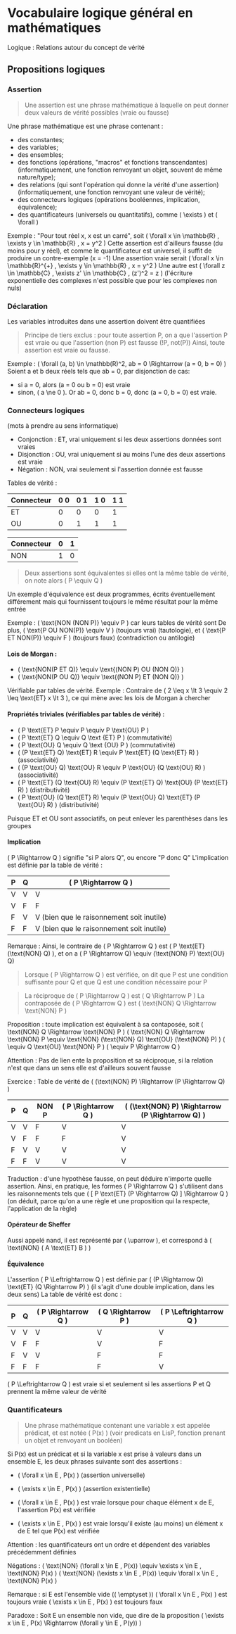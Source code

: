 # Vocabulaire logique général en mathématiques
Logique : Relations autour du concept de vérité

## Propositions logiques
### Assertion
> Une assertion est une phrase mathématique à laquelle on peut donner deux valeurs de vérité possibles (vraie ou fausse)

Une phrase mathématique est une phrase contenant :
- des constantes;
- des variables;
- des ensembles;
- des fonctions (opérations, "macros" et fonctions transcendantes) (informatiquement, une fonction renvoyant un objet, souvent de même nature/type);
- des relations (qui sont l'opération qui donne la vérité d'une assertion) (informatiquement, une fonction renvoyant une valeur de vérité);
- des connecteurs logiques (opérations booléennes, implication, équivalence);
- des quantificateurs (universels ou quantitatifs), comme \( \exists \) et \( \forall \)

Exemple : "Pour tout réel x, x est un carré", soit \( \forall x \in \mathbb{R} , \exists y \in \mathbb{R} , x = y^2 \)
Cette assertion est d'ailleurs fausse (du moins pour y réel), et comme le quantificateur est universel, il suffit de produire un contre-exemple (x = -1)
Une assertion vraie serait \( \forall x \in \mathbb{R}^{+} , \exists y \in \mathbb{R} , x = y^2 \)
Une autre est \( \forall z \in \mathbb{C} , \exists z' \in \mathbb{C} , (z')^2 = z \)
(l'écriture exponentielle des complexes n'est possible que pour les complexes non nuls)

### Déclaration
Les variables introduites dans une assertion doivent être quantifiées
> Principe de tiers exclus : pour toute assertion P, on a que l'assertion P est vraie ou que l'assertion (non P) est fausse (!P, not(P)) 
> Ainsi, toute assertion est vraie ou fausse.

Exemple : \( \forall (a, b) \in \mathbb(R)^2, ab = 0 \Rightarrow (a = 0, b = 0) \)
Soient a et b deux réels tels que ab = 0, par disjonction de cas:
- si a = 0, alors (a = 0 ou b = 0) est vraie
- sinon, \( a \ne 0 \). Or ab = 0, donc b = 0, donc (a = 0, b = 0) est vraie.

### Connecteurs logiques
(mots à prendre au sens informatique)
- Conjonction : ET, vrai uniquement si les deux assertions données sont vraies
- Disjonction : OU, vrai uniquement si au moins l'une des deux assertions est vraie
- Négation : NON, vrai seulement si l'assertion donnée est fausse

Tables de vérité :

Connecteur | 0 0 | 0 1 | 1 0 | 1 1
---        | --- | --- | --- | ---
ET         | 0   | 0   | 0   | 1
OU         | 0   | 1   | 1   | 1

Connecteur | 0   | 1
---        | --- | ---
NON        | 1   | 0

> Deux assertions sont équivalentes si elles ont la même table de vérité, on note alors \( P \equiv Q \)

Un exemple d'équivalence est deux programmes, écrits éventuellement différement mais qui fournissent toujours le même résultat pour la même entrée

Exemple : \( \text{NON (NON P)} \equiv P \) car leurs tables de vérité sont
De plus, \( \text{P OU NON(P)} \equiv V \) (toujours vrai) (tautologie), et \( \text{P ET NON(P)} \equiv F \) (toujours faux) (contradiction ou antilogie)

#### Lois de Morgan :
- \( \text{NON(P ET Q)} \equiv \text{(NON P) OU (NON Q)} \)
- \( \text{NON(P OU Q)} \equiv \text{(NON P) ET (NON Q)} \)

Vérifiable par tables de vérité.
Exemple : Contraire de \( 2 \leq x \lt 3 \equiv 2 \leq \text{ET} x \lt 3 \), ce qui mène avec les lois de Morgan à chercher 

#### Propriétés triviales (vérifiables par tables de vérité) :
- \( P \text{ET} P \equiv P \equiv P \text{OU} P \)
- \( P \text{ET} Q \equiv Q \text {ET} P \) (commutativité)
- \( P \text{OU} Q \equiv Q \text {OU} P \) (commutativité)
- \( (P \text{ET} Q) \text{ET} R \equiv P \text{ET} (Q \text{ET} R) \) (associativité)
- \( (P \text{OU} Q) \text{OU} R \equiv P \text{OU} (Q \text{OU} R) \) (associativité)
- \( P \text{ET} (Q \text{OU} R) \equiv (P \text{ET} Q) \text{OU} (P \text{ET} R) \) (distributivité)
- \( P \text{OU} (Q \text{ET} R) \equiv (P \text{OU} Q) \text{ET} (P \text{OU} R) \) (distributivité)

Puisque ET et OU sont associatifs, on peut enlever les parenthèses dans les groupes

#### Implication
\( P \Rightarrow Q \) signifie "si P alors Q", ou encore "P donc Q"
L'implication est définie par la table de vérité :

P   | Q   | \( P \Rightarrow  Q \)
--- | --- | ---
V   | V   | V
V   | F   | F
F   | V   | V (bien que le raisonnement soit inutile)
F   | F   | V (bien que le raisonnement soit inutile)

Remarque : Ainsi, le contraire de \( P \Rightarrow Q \) est \( P \text{ET} (\text{NON} Q) \), et on a \( P \Rightarrow Q) \equiv (\text{NON} P) \text{OU} Q\)

> Lorsque \( P \Rightarrow Q \) est vérifiée, on dit que P est une condition suffisante pour Q et que Q est une condition nécessaire pour P

> La réciproque de \( P \Rightarrow Q \) est \( Q \Rightarrow P \)
> La contraposée de \( P \Rightarrow Q \) est \( \text{NON} Q \Rightarrow \text{NON} P \)

Proposition : toute implication est équivalent à sa contaposée, soit \( \text{NON} Q \Rightarrow \text{NON} P \)
\( \text{NON} Q \Rightarrow \text{NON} P  \equiv \text{NON} (\text{NON} Q) \text{OU} (\text{NON} P) \)
\( \equiv Q \text{OU} \text{NON} P \)
\( \equiv P \Rightarrow Q \)

Attention : Pas de lien ente la proposition et sa réciproque, si la relation n'est que dans un sens elle est d'ailleurs souvent fausse

Exercice : Table de vérité de \( (\text{NON} P) \Rightarrow (P \Rightarrow Q) \)

P   | Q   | NON P | \( P \Rightarrow Q \) | \( (\text{NON} P) \Rightarrow (P \Rightarrow Q) \)
--- | --- | ---   | ---                   | ---
V   | V   | F     | V                     | V
V   | F   | F     | F                     | V
F   | V   | V     | V                     | V
F   | F   | V     | V                     | V

Traduction : d'une hypothèse fausse, on peut déduire n'importe quelle assertion.
Ainsi, en pratique, les formes \( P \Rightarrow Q \) s'utilisent dans les raisonnements tels que  \( [ P \text{ET} (P \Rightarrow Q) ] \Rightarrow Q \) (on déduit, parce qu'on a une règle et une proposition qui la respecte, l'application de la règle)

#### Opérateur de Sheffer
Aussi appelé nand, il est représenté par \( \uparrow \), et correspond à \( \text{NON} ( A \text{ET} B ) \)

#### Équivalence
L'assertion \( P \Leftrightarrow Q \) est définie par \( (P \Rightarrow Q) \text{ET} (Q \Rightarrow P) \) (il s'agit d'une double implication, dans les deux sens)
La table de vérité est donc :

P   | Q   | \( P \Rightarrow Q \) | \( Q \Rightarrow P \) | \( P \Leftrightarrow Q \)
--- | --- | ---                   | ---                   | ---
V   | V   | V                     | V                     | V
V   | F   | F                     | V                     | F
F   | V   | V                     | F                     | F
F   | F   | F                     | F                     | V

\( P \Leftrightarrow Q \) est vraie si et seulement si les assertions P et Q prennent la même valeur de vérité

### Quantificateurs
> Une phrase mathématique contenant une variable x est appelée prédicat, et est notée \( P(x) \) (voir predicats en LisP, fonction prenant un objet et renvoyant un booléen)

Si P(x) est un prédicat et si la variable x est prise à valeurs dans un ensemble E, les deux phrases suivante sont des assertions :
- \( \forall x \in E , P(x) \) (assertion universelle)
- \( \exists x \in E , P(x) \) (assertion existentielle)

- \( \forall x \in E , P(x) \) est vraie lorsque pour chaque élément x de E, l'assertion P(x) est vérifiée
- \( \exists x \in E , P(x) \) est vraie lorsqu'il existe (au moins) un élément x de E tel que P(x) est vérifiée

Attention : les quantificateurs ont un ordre et dépendent des variables précédemment définies

Négations :
\( \text{NON} (\forall x \in E , P(x)) \equiv \exists x \in E , \text{NON} P(x) \)
\( \text{NON} (\exists x \in E , P(x)) \equiv \forall x \in E , \text{NON} P(x) \)

Remarque : si E est l'ensemble vide (\( \emptyset \))
\( \forall x \in E , P(x) \) est toujours vraie
\( \exists x \in E , P(x) \) est toujours faux

Paradoxe : Soit E un ensemble non vide, que dire de la proposition \( \exists x \in E , P(x) \Rightarrow (\forall y \in E , P(y)) \)
